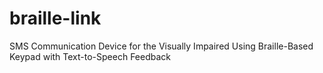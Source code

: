 # braille-link
SMS Communication Device for the Visually Impaired Using Braille-Based Keypad with Text-to-Speech Feedback
